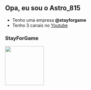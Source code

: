## Opa, eu sou o Astro_815

- Tenho uma empresa **@stayforgame**
- Tenho 3 canais no [Youtube](https://www.youtube.com/channel/UCWGU0WV2CWm4akpcaNlK6BQ)


### StayForGame
<img src="https://stayforgame.indie.af/img/icon/i_sfg_studio.png" style="width: 9em;">

<!---
Astro815/Astro815 is a ✨ special ✨ repository because its `README.md` (this file) appears on your GitHub profile.
You can click the Preview link to take a look at your changes.
--->

